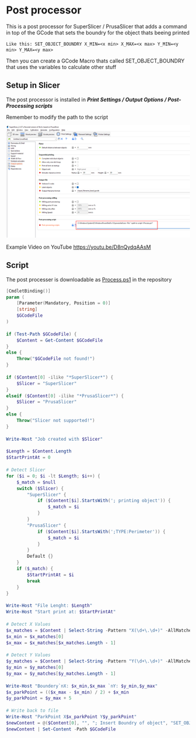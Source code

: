 # Post processor

This is a post processor for SuperSlicer / PrusaSlicer that adds a command in top of the GCode that sets the boundry for the object thats beeing printed

```
Like this: SET_OBJECT_BOUNDRY X_MIN=<x min> X_MAX=<x max> Y_MIN=<y min> Y_MAX=<y max>
```

Then you can create a GCode Macro thats called SET_OBJECT_BOUNDRY that uses the variables to calculate other stuff

## Setup in Slicer

The post processor is installed in ***Print Settings / Output Options / Post-Processing scripts***

Remember to modify the path to the script

![SlicerSetup.png](assets/setup-slicer.png)

Example Video on YouTube
https://youtu.be/D8nQydqAAsM 

## Script

The post processer is downloadable as [Process.ps1](Process.ps1) in the repository

```PowerShell
[CmdletBinding()]
param (
    [Parameter(Mandatory, Position = 0)]
    [string]
    $GCodeFile
)

if (Test-Path $GCodeFile) {
    $Content = Get-Content $GCodeFile
}
else {
    Throw("$GCodeFile not found!")
}

if ($Content[0] -ilike "*SuperSlicer*") {
    $Slicer = "SuperSlicer"
}
elseif ($Content[0] -ilike "*PrusaSlicer*") {
    $Slicer = "PrusaSlicer"
}
else {
    Throw("Slicer not supported!")
}

Write-Host "Job created with $Slicer"

$Length = $Content.Length
$StartPrintAt = 0

# Detect Slicer
for ($i = 0; $i -lt $Length; $i++) {
    $_match = $null
    switch ($Slicer) {
        "SuperSlicer" {
            if ($Content[$i].StartsWith('; printing object')) {
                $_match = $i
            }
        }
        "PrusaSlicer" {
            if ($Content[$i].StartsWith(';TYPE:Perimeter')) {
                $_match = $i
            }
        }
        Default {}
    }
    if ($_match) {
        $StartPrintAt = $i
        break
    }
}

Write-Host "File Lenght: $Length"
Write-Host "Start print at: $StartPrintAt"

# Detect X Values
$x_matches = $Content | Select-String -Pattern "X(\d+\.\d+)" -AllMatches | ForEach-Object { [decimal]$_.Matches.Groups[1].Value } | Sort-Object
$x_min = $x_matches[0]
$x_max = $x_matches[$x_matches.Length - 1]

# Detect Y Values
$y_matches = $Content | Select-String -Pattern "Y(\d+\.\d+)" -AllMatches | ForEach-Object { [decimal]$_.Matches.Groups[1].Value } | Sort-Object
$y_min = $y_matches[0]
$y_max = $y_matches[$y_matches.Length - 1]

Write-Host "Boundery`nX: $x_min,$x_max `nY: $y_min,$y_max"
$x_parkPoint = (($x_max - $x_min) / 2) + $x_min
$y_parkPoint = $y_max + 5

# Write back to file
Write-Host "ParkPoint X$x_parkPoint Y$y_parkPoint"
$newContent = @($Content[0], "", "; Insert Boundry of object", "SET_OBJECT_BOUNDRY X_MIN=$x_min X_MAX=$x_max Y_MIN=$y_min Y_MAX=$y_max", $Content[1..($Content.Length - 1)])
$newContent | Set-Content -Path $GCodeFile
```